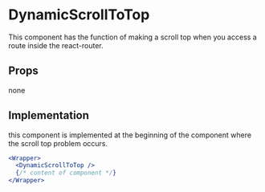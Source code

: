 # DynamicScrollToTop

This component has the function of making a scroll top when you access a route inside the react-router.

## Props

none

## Implementation

this component is implemented at the beginning of the component where the scroll top problem occurs.

```jsx
<Wrapper>
  <DynamicScrollToTop />
  {/* content of component */}
</Wrapper>
```

